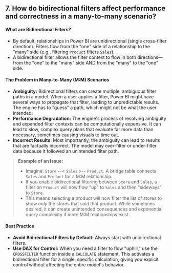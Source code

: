 ## 7. How do **bidirectional filters** affect performance and correctness in a many-to-many scenario?

#### What are Bidirectional Filters?
*   By default, relationships in Power BI are unidirectional (single cross-filter direction). Filters flow from the "one" side of a relationship to the "many" side (e.g., filtering `Product` filters `Sales`).
*   A bidirectional filter allows the filter context to flow in both directions—from the "one" to the "many" side AND from the "many" to the "one" side.

#### The Problem in Many-to-Many (M:M) Scenarios
*   **Ambiguity:** Bidirectional filters can create multiple, ambiguous filter paths in a model. When a user applies a filter, Power BI might have several ways to propagate that filter, leading to unpredictable results. The engine has to "guess" a path, which might not be what the user intended.
*   **Performance Degradation:** The engine's process of resolving ambiguity and expanded filter contexts can be computationally expensive. It can lead to slow, complex query plans that evaluate far more data than necessary, sometimes causing visuals to time out.
*   **Incorrect Results:** Most importantly, the ambiguity can lead to results that are factually incorrect. The model may over-filter or under-filter data because it followed an unintended filter path.

> **Example of an Issue:**
> * Imagine: `Store` --< `Sales` >-- `Product`. A bridge table connects `Sales` and `Product` for a M:M relationship.
> * If you enable bidirectional filtering between `Store` and `Sales`, a filter on `Product` will now flow "up" to `Sales` and then "sideways" to `Store`.
> * This means selecting a product will now filter the list of stores to show *only* the stores that sold that product. While sometimes desired, it can create unintended consequences and exponential query complexity if more M:M relationships exist.

#### Best Practice
*   **Avoid Bidirectional Filters by Default:** Always start with unidirectional filters.
*   **Use DAX for Control:** When you need a filter to flow "uphill," use the `CROSSFILTER` function inside a `CALCULATE` statement. This activates a bidirectional filter for a single, specific calculation, giving you explicit control without affecting the entire model's behavior.

